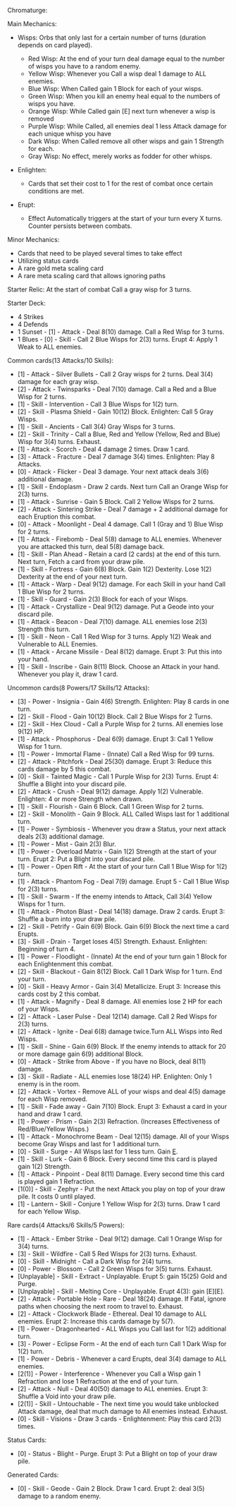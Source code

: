 Chromaturge:


Main Mechanics:

* Wisps: Orbs that only last for a certain number of turns (duration depends on card played).
   * Red Wisp: At the end of your turn deal damage equal to the number of wisps you have to a random enemy.
   * Yellow Wisp: Whenever you Call a wisp deal 1 damage to ALL enemies.
   * Blue Wisp: When Called gain 1 Block for each of your wisps.
   * Green Wisp: When you kill an enemy heal equal to the numbers of wisps you have.
   * Orange Wisp: While Called gain [E] next turn whenever a wisp is removed
   * Purple Wisp: While Called, all enemies deal 1 less Attack damage for each unique whisp you have
   * Dark Wisp: When Called remove all other wisps and gain 1 Strength for each.
   * Gray Wisp: No effect, merely works as fodder for other whisps.

* Enlighten:
   * Cards that set their cost to 1 for the rest of combat once certain conditions are met.

* Erupt:
   * Effect Automatically triggers at the start of your turn every X turns. Counter persists between combats.


Minor Mechanics:

* Cards that need to be played several times to take effect
* Utilizing status cards
* A rare gold meta scaling card
* A rare meta scaling card that allows ignoring paths

Starter Relic: At the start of combat Call a gray wisp for 3 turns.


Starter Deck:

* 4 Strikes
* 4 Defends
* 1 Sunset - [1] - Attack - Deal 8(10) damage. Call a Red Wisp for 3 turns.
* 1 Blues - [0] - Skill - Call 2 Blue Wisps for 2(3) turns. Erupt 4: Apply 1 Weak to ALL enemies. 


Common cards(13 Attacks/10 Skills):

* [1] - Attack - Silver Bullets - Call 2 Gray wisps for 2 turns. Deal 3(4) damage for each gray wisp.
* [2] - Attack - Twinsparks - Deal 7(10) damage. Call a Red and a Blue Wisp for 2 turns.
* [1] - Skill - Intervention - Call 3 Blue Wisps for 1(2) turn.
* [2] - Skill - Plasma Shield - Gain 10(12) Block. Enlighten: Call 5 Gray Wisps.
* [1] - Skill - Ancients - Call 3(4) Gray Wisps for 3 turns.
* [2] - Skill - Trinity - Call a Blue, Red and Yellow (Yellow, Red and Blue) Wisp for 3(4) turns. Exhaust.
* [1] - Attack - Scorch - Deal 4 damage 2 times. Draw 1 card.
* [3] - Attack - Fracture - Deal 7 damage 3(4) times. Enlighten: Play 8 Attacks.
* [0] - Attack - Flicker - Deal 3 damage. Your next attack deals 3(6) additional damage.
* [1] - Skill - Endoplasm - Draw 2 cards. Next turn Call an Orange Wisp for 2(3) turns.
* [1] - Attack - Sunrise - Gain 5 Block. Call 2 Yellow Wisps for 2 turns.
* [2] - Attack - Sintering Strike - Deal 7 damage + 2 additional damage for each Eruption this combat.
* [0] - Attack - Moonlight - Deal 4 damage. Call 1 (Gray and 1) Blue Wisp for 2 turns.
* [1] - Attack - Firebomb - Deal 5(8) damage to ALL enemies. Whenever you are attacked this turn, deal 5(8) damage back.
* [1] - Skill - Plan Ahead - Retain a card (2 cards) at the end of this turn. Next turn, Fetch a card from your draw pile.
* [1] - Skill - Fortress - Gain 6(8) Block. Gain 1(2) Dexterity. Lose 1(2) Dexterity at the end of your next turn.
* [1] - Attack - Warp - Deal 9(12) damage. For each Skill in your hand Call 1 Blue Wisp for 2 turns.
* [1] - Skill - Guard - Gain 2(3) Block for each of your Wisps.
* [1] - Attack - Crystallize - Deal 9(12) damage. Put a Geode into your discard pile.
* [1] - Attack - Beacon - Deal 7(10) damage. ALL enemies lose 2(3) Strength this turn.
* [1] - Skill - Neon - Call 1 Red Wisp for 3 turns. Apply 1(2) Weak and Vulnerable to ALL Enemies.
* [1] - Attack - Arcane Missile - Deal 8(12) damage. Erupt 3: Put this into your hand.
* [1] - Skill - Inscribe - Gain 8(11) Block. Choose an Attack in your hand. Whenever you play it, draw 1 card.


Uncommon cards(8 Powers/17 Skills/12 Attacks):

* [3] - Power - Insignia - Gain 4(6) Strength. Enlighten: Play 8 cards in one turn.
* [2] - Skill - Flood - Gain 10(12) Block. Call 2 Blue Wisps for 2 Turns.
* [2] - Skill - Hex Cloud - Call a Purple Wisp for 2 turns. All enemies lose 9(12) HP.
* [1] - Attack - Phosphorus - Deal 6(9) damage. Erupt 3: Call 1 Yellow Wisp for 1 turn.
* [1] - Power - Immortal Flame - (Innate) Call a Red Wisp for 99 turns.
* [2] - Attack - Pitchfork - Deal 25(30) damage. Erupt 3: Reduce this cards damage by 5 this combat.
* [0] - Skill - Tainted Magic - Call 1 Purple Wisp for 2(3) Turns. Erupt 4: Shuffle a Blight into your discard pile.
* [2] - Attack -  Crush - Deal 9(12) damage. Apply 1(2) Vulnerable. Enlighten: 4 or more Strength when drawn.
* [1] - Skill - Flourish - Gain 6 Block. Call 1 Green Wisp for 2 turns.
* [2] - Skill - Monolith - Gain 9 Block. ALL Called Wisps last for 1 additional turn.
* [1] - Power - Symbiosis  - Whenever you draw a Status, your next attack deals 2(3) additional damage. 
* [1] - Power - Mist - Gain 2(3) Blur. 
* [1] - Power - Overload Matrix - Gain 1(2) Strength at the start of your turn. Erupt 2: Put a Blight into your discard pile.
* [1] - Power - Open Rift - At the start of your turn Call 1 Blue Wisp for 1(2) turn.
* [1] - Attack - Phantom Fog - Deal 7(9) damage. Erupt 5 - Call 1 Blue Wisp for 2(3) turns. 
* [1] - Skill - Swarm - If the enemy intends to Attack, Call 3(4) Yellow Wisps for 1 turn.
* [1] - Attack - Photon Blast - Deal 14(18) damage. Draw 2 cards. Erupt 3: Shuffle a burn into your draw pile.
* [2] - Skill - Petrify - Gain 6(9) Block. Gain 6(9) Block the next time a card Erupts.
* [3] - Skill - Drain - Target loses 4(5) Strength. Exhaust. Enlighten: Beginning of turn 4.
* [1] - Power - Floodlight - (Innate) At the end of your turn gain 1 Block for each Enlightenment this combat.
* [2] - Skill - Blackout - Gain 8(12) Block. Call 1 Dark Wisp for 1 turn. End your turn. 
* [0] - Skill - Heavy Armor - Gain 3(4) Metallicize. Erupt 3: Increase this cards cost by 2 this combat.
* [1] - Attack - Magnify - Deal 8 damage. All enemies lose 2 HP for each of your Wisps.
* [2] - Attack - Laser Pulse - Deal 12(14) damage. Call 2 Red Wisps for 2(3) turns.
* [2] - Attack - Ignite - Deal 6(8) damage twice.Turn ALL Wisps into Red Wisps. 
* [1] - Skill - Shine - Gain 6(9) Block. If the enemy intends to attack for 20 or more damage gain 6(9) additional Block.
* [0] - Attack - Strike from Above - If you have no Block, deal 8(11) damage.
* [3] - Skill - Radiate - ALL enemies lose 18(24) HP. Enlighten: Only 1 enemy is in the room.
* [2] - Attack - Vortex - Remove ALL of your wisps and deal 4(5) damage for each Wisp removed.
* [1] - Skill - Fade away - Gain 7(10) Block. Erupt 3: Exhaust a card in your hand and draw 1 card.
* [1] - Power - Prism - Gain 2(3) Refraction. (Increases Effectiveness of Red/Blue/Yellow Wisps.)
* [1] - Attack - Monochrome Beam - Deal 12(15) damage. All of your Wisps become Gray Wisps and last for 1 additional turn.
* [0] - Skill - Surge - All Wisps last for 1 less turn. Gain [E](E).
* [1] - Skill - Lurk - Gain 6 Block. Every second time this card is played gain 1(2) Strength.
* [1] - Attack - Pinpoint - Deal 8(11) Damage. Every second time this card is played gain 1 Refraction.
* [1(0)] - Skill - Zephyr - Put the next Attack you play on top of your draw pile. It costs 0 until played.
* [1] - Lantern - Skill - Conjure 1 Yellow Wisp for 2(3) turns. Draw 1 card for each Yellow Wisp.


Rare cards(4 Attacks/6 Skills/5 Powers):

* [1] - Attack - Ember Strike - Deal 9(12) damage. Call 1 Orange Wisp for 3(4) turns.
* [3] - Skill - Wildfire - Call 5 Red Wisps for 2(3) turns. Exhaust.
* [0] - Skill - Midnight - Call a Dark Wisp for 2(4) turns.
* [0] - Power - Blossom - Call 2 Green Wisps for 3(5) turns. Exhaust.
* [Unplayable] - Skill - Extract - Unplayable. Erupt 5: gain 15(25) Gold and Purge.
* [Unplayable] - Skill - Melting Core - Unplayable. Erupt 4(3): gain  [E][E].
* [2] - Attack - Portable Hole - Rare - Deal 18(24) damage. If Fatal, ignore paths when choosing the next room to travel to. Exhaust.
* [2] - Attack - Clockwork Blade - Ethereal. Deal 10 damage to ALL enemies. Erupt 2: Increase this cards damage by 5(7).
* [1] - Power - Dragonhearted - ALL Wisps you Call last for 1(2) additional turn.
* [3] - Power - Eclipse Form - At the end of each turn Call 1 Dark Wisp for 1(2) turn. 
* [1] - Power - Debris - Whenever a card Erupts, deal 3(4) damage to ALL enemies.
* [2(1)] - Power - Interference - Whenever you Call a Wisp gain 1 Refraction and lose 1 Refraction at the end of your turn.
* [2] - Attack - Null  - Deal 40(50) damage to ALL enemies. Erupt 3: Shuffle a Void into your draw pile. 
* [2(1)] - Skill - Untouchable - The next time you would take unblocked Attack damage, deal that much damage to All enemies instead. Exhaust.
* [0] - Skill - Visions - Draw 3 cards - Enlightenment: Play this card 2(3) times.


Status Cards:

* [0] - Status - Blight - Purge. Erupt 3: Put a Blight on top of your draw pile.


Generated Cards:

* [0] - Skill - Geode - Gain 2 Block. Draw 1 card. Erupt 2: deal 3(5) damage to a random enemy.
